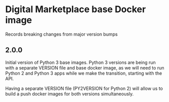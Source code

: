 # Digital Marketplace base Docker image

Records breaking changes from major version bumps

## 2.0.0

Initial version of Python 3 base images. Python 3 versions are being run with a separate VERSION file and base docker image, as we will need to run Python 2 and Python 3 apps while we make the transition, starting with the API.

Having a separate VERSION file (PY2VERSION for Python 2) will allow us to build a push docker images for both versions simultaneously.
